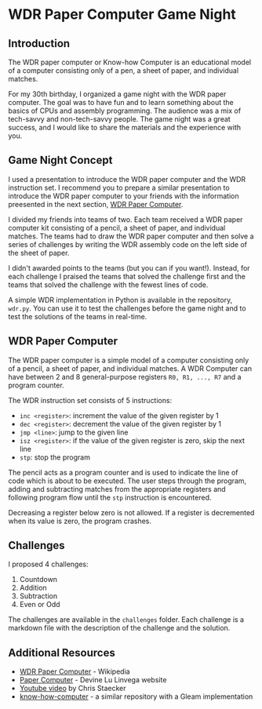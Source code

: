 # WDR Paper Computer Game Night


## Introduction
The WDR paper computer or Know-how Computer is an educational model of a computer consisting only of a pen, a sheet of paper, and individual matches.

For my 30th birthday, I organized a game night with the WDR paper computer. The goal was to have fun and to learn something about the basics of CPUs and assembly programming. The audience was a mix of tech-savvy and non-tech-savvy people. The game night was a great success, and I would like to share the materials and the experience with you.


## Game Night Concept
I used a presentation to introduce the WDR paper computer and the WDR instruction set. I recommend you to prepare a similar presentation to introduce the WDR paper computer to your friends with the information preesented in the next section, [WDR Paper Computer](#wdr-paper-computer).

I divided my friends into teams of two. Each team received a WDR paper computer kit consisting of a pencil, a sheet of paper, and individual matches. The teams had to draw the WDR paper computer and then solve a series of challenges by writing the WDR assembly code on the left side of the sheet of paper.

I didn't awarded points to the teams (but you can if you want!). Instead, for each challenge I praised the teams that solved the challenge first and the teams that solved the challenge with the fewest lines of code.

A simple WDR implementation in Python is available in the repository, `wdr.py`. You can use it to test the challenges before the game night and to test the solutions of the teams in real-time.


## WDR Paper Computer
The WDR paper computer is a simple model of a computer consisting only of a pencil, a sheet of paper, and individual matches. A WDR Computer can have between 2 and 8 general-purpose registers `R0, R1, ..., R7` and a program counter. 

The WDR instruction set consists of 5 instructions:
- `inc <register>`: increment the value of the given register by 1
- `dec <register>`: decrement the value of the given register by 1
- `jmp <line>`: jump to the given line
- `isz <register>`: if the value of the given register is zero, skip the next line
- `stp`: stop the program

The pencil acts as a program counter and is used to indicate the line of code which is about to be executed. The user steps through the program, adding and subtracting matches from the appropriate registers and following program flow until the `stp` instruction is encountered.

Decreasing a register below zero is not allowed. If a register is decremented when its value is zero, the program crashes.


## Challenges
I proposed 4 challenges:
1. Countdown
2. Addition
3. Subtraction
4. Even or Odd

The challenges are available in the `challenges` folder. Each challenge is a markdown file with the description of the challenge and the solution.


## Additional Resources
- [WDR Paper Computer](https://en.wikipedia.org/wiki/WDR_paper_computer) - Wikipedia
- [Paper Computer](https://wiki.xxiivv.com/site/paper_computer.html) - Devine Lu Linvega website
- [Youtube video](https://www.youtube.com/watch?v=Z27KQiBnkJI) by Chris Staecker
- [know-how-computer](https://github.com/poelstra/know-how-computer) - a similar repository with a Gleam implementation
